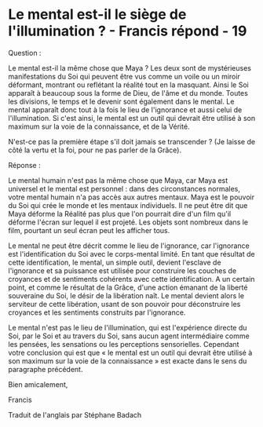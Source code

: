 # Le mental est-il le siège de l'illumination ? - Francis répond - 19

Question : 

Le mental est-il la m&ecirc;me chose que Maya ? Les deux sont de myst&eacute;rieuses manifestations du Soi qui peuvent &ecirc;tre vus comme un voile ou un miroir d&eacute;formant, montrant ou refl&eacute;tant la r&eacute;alit&eacute; tout en la masquant. Ainsi le Soi appara&icirc;t &agrave; beaucoup sous la forme de Dieu, de l'&acirc;me et du monde. Toutes les divisions, le temps et le devenir sont &eacute;galement dans le mental. Le mental appara&icirc;t donc tout &agrave; la fois le lieu de l'ignorance et aussi celui de l'illumination. Si c'est ainsi, le mental est un outil qui devrait &ecirc;tre utilis&eacute; &agrave; son maximum sur la voie de la connaissance, et de la V&eacute;rit&eacute;. 

N'est-ce pas la premi&egrave;re &eacute;tape s'il doit jamais se transcender ? (Je laisse de c&ocirc;t&eacute; la vertu et la foi, pour ne pas parler de la Gr&acirc;ce).

R&eacute;ponse : 

Le mental humain n'est pas la m&ecirc;me chose que Maya, car Maya est universel et le mental est personnel : dans des circonstances normales, votre mental humain n'a pas acc&egrave;s aux autres mentaux. Maya est le pouvoir du Soi qui cr&eacute;e le monde et les mentaux individuels. Il ne peut &ecirc;tre dit que Maya d&eacute;forme la R&eacute;alit&eacute; pas plus que l'on pourrait dire d'un film qu'il d&eacute;forme l'&eacute;cran sur lequel il est projet&eacute;. Les objets sont nombreux dans le film, pourtant un seul &eacute;cran peut les afficher tous.

Le mental ne peut &ecirc;tre d&eacute;crit comme le lieu de l'ignorance, car l'ignorance est l'identification du Soi avec le corps-mental limit&eacute;. En tant que r&eacute;sultat de cette identification, le mental, un simple outil, devient l'esclave de l'ignorance et sa puissance est utilis&eacute;e pour construire les couches de croyances et de sentiments coh&eacute;rents avec cette identification. A un certain point, et comme le r&eacute;sultat de la Gr&acirc;ce, d'une action &eacute;manant de la libert&eacute; souveraine du Soi, le d&eacute;sir de la lib&eacute;ration na&icirc;t. Le mental devient alors le serviteur de cette lib&eacute;ration, usant de son pouvoir pour d&eacute;construire les croyances et les sentiments construits par l'ignorance.

Le mental n'est pas le lieu de l'illumination, qui est l'exp&eacute;rience directe du Soi, par le Soi et au travers du Soi, sans aucun agent interm&eacute;diaire comme les pens&eacute;es, les sensations ou les perceptions sensorielles. Cependant votre conclusion qui est que &laquo;&nbsp;le mental est un outil qui devrait &ecirc;tre utilis&eacute; &agrave; son maximum sur la voie de la connaissance&nbsp;&raquo; est exacte dans le sens du paragraphe pr&eacute;c&eacute;dent.

Bien amicalement,

Francis

  

Traduit de l'anglais par St&eacute;phane Badach

